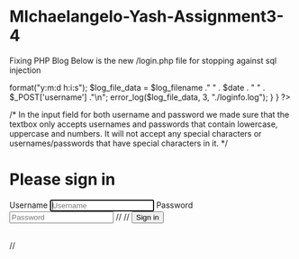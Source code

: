 # MIchaelangelo-Yash-Assignment3-4
Fixing PHP Blog
Below is the new /login.php file for stopping against sql injection

<?php
include("templates/page_header.php");


//$pattern = '/[^\,\.\*\=\(\)\!\]*/';
if(($_SERVER['REQUEST_METHOD'] == 'POST') &&
 (check_csrf()))  { 
//if($_SERVER['REQUEST_METHOD'] == 'POST')  {

	$result = authenticate_user($dbconn, $_POST['username'], $_POST['password']);

	if (pg_num_rows($result) == 1) {
		$_SESSION['username'] = $_POST['username'];
		$_SESSION['authenticated'] = True;
		$_SESSION['id'] = pg_fetch_array($result)['id'];	
		//Redirect to admin area
       		header("Location: /admin.php");

/*The code below wil log all successful logins into the application recording
the date, time and username. In the event that somebody uses sql injection to bypass
you can detect the username is not the correct one. Furthermore this can be implemented
for failure as well*/
$date = new DateTime();
$date = $date->format("y:m:d h:i:s");
$log_file_data = $log_filename ." " . $date .
 " " . $_POST['username'] ."\n";
error_log($log_file_data, 3, "./loginfo.log");
}
} 
?>
<!doctype html>
<html lang="en">
<head>
	<title>Login</title>
	<?php include("templates/header.php"); ?>
<style>

.form-signin {
  width: 100%;
  max-width: 330px;
  padding: 15px;
  margin: 0 auto;
}

.form-signin .form-control {
  position: relative;
  box-sizing: border-box;
  height: auto;
  padding: 10px;
  font-size: 16px;
}

.form-signin .form-control:focus {
  z-index: 2;
}

.form-signin input[type="email"] {
  margin-bottom: -1px;
  border-bottom-right-radius: 0;
  border-bottom-left-radius: 0;
}

.form-signin input[type="password"] {
  margin-bottom: 10px;
  border-top-left-radius: 0;
  border-top-right-radius: 0;
}
</style>
</head>

<body>
	<?php include("templates/nav.php"); ?>
	<?php include("templates/contentstart.php"); ?>
/* In the input field for both username and password we made sure that the textbox
only accepts usernames and passwords that contain lowercase, uppercase and numbers. It 
will not accept any special characters or usernames/passwords that have special
characters in it.
*/
<form class="form-signin" action='#' method='POST'>
      <h1 class="h3 mb-3 font-weight-normal">Please sign in</h1>
      <label for="inputUsername" class="sr-only">Username</label>
      <input type="text" id="inputUsername" pattern="[a-zA-z0-9]+" class="form-control" placeholder="Username" required autofocus name='username'>
      <label for="inputPassword" class="sr-only">Password</label>
      <input type="password" id="inputPassword" pattern="[a-zA-z0-9]+" class="form-control" placeholder="Password" required name='password'>
  //    <input type="hidden" name="cookie" value="<?php echo $attempt_count; ?>" />	
  //<input type="hidden" name="csrf_token" value="<?php echo generate_csrf_token(); ?>" /> 
      <button class="btn btn-lg btn-primary btn-block" type="submit">Sign in</button>
</form>
<br>
	<?php include("templates/contentstop.php"); ?>
	<?php include("templates/footer.php"); ?>
//	<?php echo "login_attempt"; ?>
	<?php echo " $attempt_count"; ?>	
</body>
</html>

